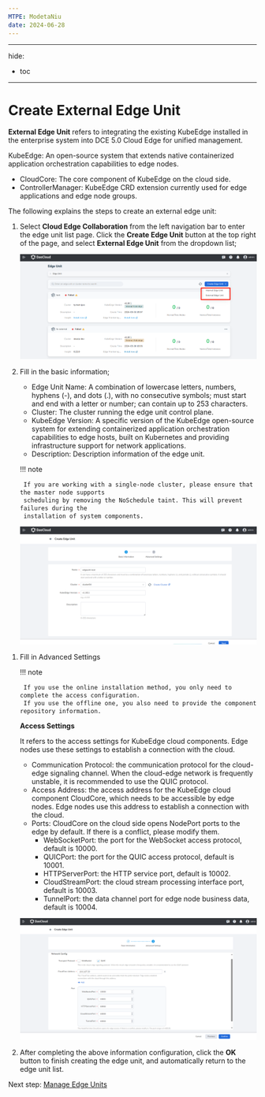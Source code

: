 ```yaml
---
MTPE: ModetaNiu
date: 2024-06-28
---
```


---
hide:
  - toc
---

# Create External Edge Unit

**External Edge Unit** refers to integrating the existing KubeEdge installed in the enterprise system into DCE 5.0 Cloud Edge for unified management.

KubeEdge: An open-source system that extends native containerized application orchestration capabilities to edge nodes.

- CloudCore: The core component of KubeEdge on the cloud side.
- ControllerManager: KubeEdge CRD extension currently used for edge applications and edge node groups.

The following explains the steps to create an external edge unit:

1. Select __Cloud Edge Collaboration__ from the left navigation bar to enter the edge unit list page. Click the __Create Edge Unit__ button at the top right of the page, and select __External Edge Unit__ from the dropdown list;

    ![Create External Edge Unit](../../images/create-edgeunit-01.png)

1. Fill in the basic information;

    - Edge Unit Name: A combination of lowercase letters, numbers, hyphens (-), and dots (.), with no consecutive symbols; must start and end with a letter or number; can contain up to 253 characters.
    - Cluster: The cluster running the edge unit control plane.
    - KubeEdge Version: A specific version of the KubeEdge open-source system for extending containerized application orchestration capabilities to edge hosts, built on Kubernetes and providing infrastructure support for network applications.

    <!--- Edge Component Replicas: The number of replicas of cloud-side edge components to ensure high availability of edge components in case of cloud-side node failures.-->

    - Description: Description information of the edge unit.

    !!! note

        If you are working with a single-node cluster, please ensure that the master node supports
        scheduling by removing the NoSchedule taint. This will prevent failures during the
        installation of system components.

    ![Basic Information](../../images/create-external-edgeunit-01.png)

<!-- 3. Component repository settings. Settings for KubeEdge and Kant cloud-side component repositories;

    - Kant Image Repository: The image repository required by the system for cloud-side components, where Kant refers to the Cloud Edge module.
        - Default: The default image repository address provided by the system, storing the images of cloud-side components required by the Cloud Edge module, such as kant-worker-admission;
        - Custom: If users store the system's cloud-side component images in their own image repository, they can choose a custom repository address.

    - Kant Helm Repository: The helm application repository required by the system for cloud-side components, where Kant refers to the Cloud Edge module. If the desired helm repository is not available in the dropdown options, click the __Create Repository__ button on the right to create a new helm repository.

    - KubeEdge Image Repository (optional): KubeEdge cloud-side component image repository.

    !!! note

        When edge nodes are accessed, the KubeEdge edge-side image repository can use the cloud-side address as a reference, which is recommended. -->

1. Fill in Advanced Settings

    !!! note

        If you use the online installation method, you only need to complete the access configuration. 
        If you use the offline one, you also need to provide the component repository information.

    **Access Settings**

    It refers to the access settings for KubeEdge cloud components. Edge nodes use these settings to establish a connection with the cloud.

    - Communication Protocol: the communication protocol for the cloud-edge signaling channel. When the cloud-edge network is frequently unstable, it is recommended to use the QUIC protocol.
    - Access Address: the access address for the KubeEdge cloud component CloudCore, which needs to be accessible by edge nodes. Edge nodes use this address to establish a connection with the cloud.
    - Ports: CloudCore on the cloud side opens NodePort ports to the edge by default. If there is a conflict, please modify them.
        - WebSocketPort: the port for the WebSocket access protocol, default is 10000.
        - QUICPort: the port for the QUIC access protocol, default is 10001.
        - HTTPServerPort: the HTTP service port, default is 10002.
        - CloudStreamPort: the cloud stream processing interface port, default is 10003.
        - TunnelPort: the data channel port for edge node business data, default is 10004.

    ![Network Config](../../images/create-edgeunit-00.png)

1. After completing the above information configuration, click the __OK__ button to finish creating the edge unit, and automatically return to the edge unit list.

Next step: [Manage Edge Units](./manage-unit.md)
